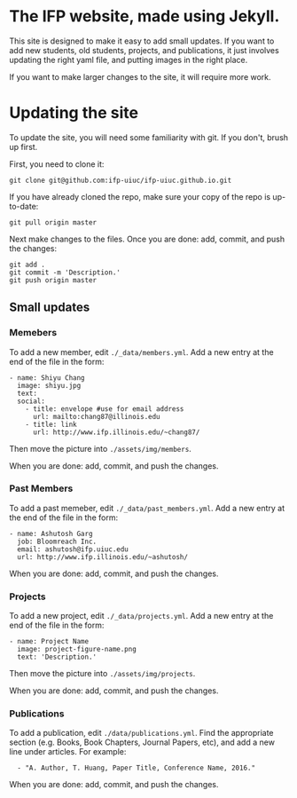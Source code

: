 # The IFP website, made using Jekyll.
This site is designed to make it easy to add small updates. If you want to add new students, old students, projects, and publications, it just involves updating the right yaml file, and putting images in the right place.

If you want to make larger changes to the site, it will require more work.

# Updating the site
To update the site, you will need some familiarity with git. If you don't, brush up first.

First, you need to clone it:

```
git clone git@github.com:ifp-uiuc/ifp-uiuc.github.io.git
```

If you have already cloned the repo, make sure your copy of the repo is up-to-date:

```
git pull origin master
```

Next make changes to the files. Once you are done: add, commit, and push the changes:

```
git add .
git commit -m 'Description.'
git push origin master
```

## Small updates

### Memebers
To add a new member, edit `./_data/members.yml`. Add a new entry at the end of the file in the form:

```
- name: Shiyu Chang
  image: shiyu.jpg
  text:
  social:
    - title: envelope #use for email address
      url: mailto:chang87@illinois.edu
    - title: link
      url: http://www.ifp.illinois.edu/~chang87/
```

Then move the picture into `./assets/img/members`.

When you are done: add, commit, and push the changes.

### Past Members
To add a past memeber, edit `./_data/past_members.yml`. Add a new entry at the end of the file in the form:

```
- name: Ashutosh Garg
  job: Bloomreach Inc.
  email: ashutosh@ifp.uiuc.edu
  url: http://www.ifp.illinois.edu/~ashutosh/
```

When you are done: add, commit, and push the changes.


### Projects
To add a new project, edit `./_data/projects.yml`. Add a new entry at the end of the file in the form:

```
- name: Project Name
  image: project-figure-name.png
  text: 'Description.'
```

Then move the picture into `./assets/img/projects`.

When you are done: add, commit, and push the changes.

### Publications
To add a publication, edit `./data/publications.yml`. Find the appropriate section (e.g. Books, Book Chapters, Journal Papers, etc), and add a new line under articles. For example:

```
  - "A. Author, T. Huang, Paper Title, Conference Name, 2016."
```

When you are done: add, commit, and push the changes.
